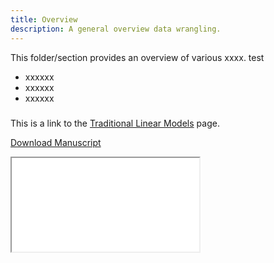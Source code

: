 ```yaml
---
title: Overview
description: A general overview data wrangling.
---
```


This folder/section provides an overview of various xxxx.
test
- xxxxxx
- xxxxxx
- xxxxxx

#####

This is a link to the [Traditional Linear Models](./1.index.md) page.

<a href="/manuscript.pdf" target="_blank" download="awesome.pdf">Download Manuscript</a>

<iframe src="/manuscript.pdf" />

######
